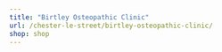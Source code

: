 ```yaml
---
title: "Birtley Osteopathic Clinic"
url: /chester-le-street/birtley-osteopathic-clinic/
shop: shop
---
```

